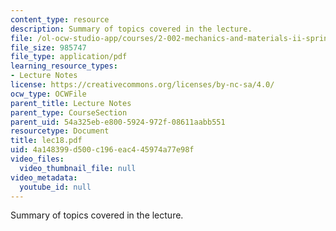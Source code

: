 ```yaml
---
content_type: resource
description: Summary of topics covered in the lecture.
file: /ol-ocw-studio-app/courses/2-002-mechanics-and-materials-ii-spring-2004/4a148399d500c196eac445974a77e98f_lec18.pdf
file_size: 985747
file_type: application/pdf
learning_resource_types:
- Lecture Notes
license: https://creativecommons.org/licenses/by-nc-sa/4.0/
ocw_type: OCWFile
parent_title: Lecture Notes
parent_type: CourseSection
parent_uid: 54a325eb-e800-5924-972f-08611aabb551
resourcetype: Document
title: lec18.pdf
uid: 4a148399-d500-c196-eac4-45974a77e98f
video_files:
  video_thumbnail_file: null
video_metadata:
  youtube_id: null
---
```

Summary of topics covered in the lecture.